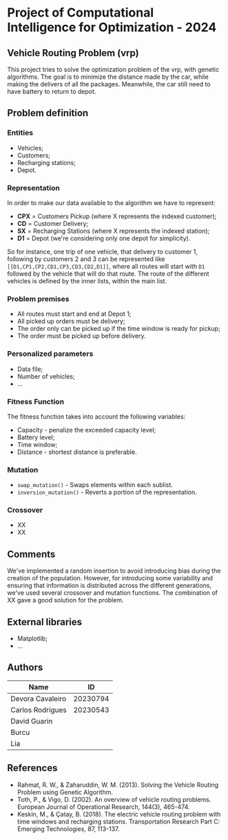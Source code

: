 # Project of Computational Intelligence for Optimization - 2024
## Vehicle Routing Problem (vrp)
This project tries to solve the optimization problem of the vrp, with genetic algorithms. The goal is to minimize the distance made by the car, while making the delivers of all the packages. Meanwhile, the car still need to have battery to return to depot.

## Problem definition
### Entities
* Vehicles;
* Customers;
* Recharging stations;
* Depot.

### Representation
In order to make our data available to the algorithm we have to represent:
* **CPX** = Customers Pickup (where X represents the indexed customer);
* **CD** = Customer Delivery;
* **SX** = Recharging Stations (where X represents the indexed station);
* **D1** = Depot (we're considering only one depot for simplicity).

So for instance, one trip of one vehicle, that delivery to customer 1, following by customers 2 and 3 can be represented like `[[D1,CP1,CP2,CD1,CP3,CD3,CD2,D1]]`, where all routes will start with `D1` followed by the vehicle that will do that route.
The route of the different vehicles is defined by the inner lists, within the main list.

### Problem premises
- All routes must start and end at Depot 1;
- All picked up orders must be delivery;
- The order only can be picked up if the time window is ready for pickup;
- The order must be picked up before delivery.

### Personalized parameters
* Data file;
* Number of vehicles;
* ...

### Fitness Function
The fitness function takes into account the following variables:
* Capacity - penalize the exceeded capacity level;
* Battery level;
* Time window;
* Distance - shortest distance is preferable.

### Mutation
* `swap_mutation()` - Swaps elements within each sublist.
* `inversion_mutation()` - Reverts a portion of the representation.

### Crossover
* XX
* XX

## Comments
We've implemented a random insertion to avoid introducing bias during the creation of the population. However, for introducing some variability and ensuring that information is distributed across the different generations, we've used several crossover and mutation functions. The combination of XX gave a good solution for the problem.

## External libraries
* Matplotlib;
* ...

## Authors
| Name              | ID        |
|-------------------|-----------|
| Devora Cavaleiro  | 20230794  |
| Carlos Rodrigues  | 20230543  |
| David Guarin      |           |
| Burcu             |           |
| Lia               |           |


## References
* Rahmat, R. W., & Zaharuddin, W. M. (2013). Solving the Vehicle Routing Problem using Genetic Algorithm. 
* Toth, P., & Vigo, D. (2002). An overview of vehicle routing problems. European Journal of Operational Research, 144(3), 465-474.
* Keskin, M., & Çatay, B. (2018). The electric vehicle routing problem with time windows and recharging stations. Transportation Research Part C: Emerging Technologies, 87, 113-137. 